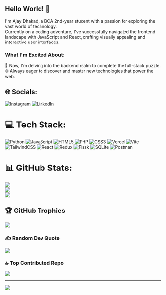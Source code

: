 ## Hello World! 👋

I'm Ajay Dhakad, a BCA 2nd-year student with a passion for exploring the vast world of technology. </br> Currently on a coding adventure, I've successfully navigated the frontend landscape with JavaScript and React, crafting visually appealing and interactive user interfaces.

### What I'm Excited About:

🚀 Now, I'm delving into the backend realm to complete the full-stack puzzle. </br>
🌐 Always eager to discover and master new technologies that power the web.</br>




## 🌐 Socials:
[![Instagram](https://img.shields.io/badge/Instagram-%23E4405F.svg?logo=Instagram&logoColor=white)](https://instagram.com/Dhakad_ajay99) [![LinkedIn](https://img.shields.io/badge/LinkedIn-%230077B5.svg?logo=linkedin&logoColor=white)](https://linkedin.com/in/https://linkedin.com/in/ajay-dhakad-01126324b) 

# 💻 Tech Stack:
![Python](https://img.shields.io/badge/python-3670A0?style=for-the-badge&logo=python&logoColor=ffdd54) ![JavaScript](https://img.shields.io/badge/javascript-%23323330.svg?style=for-the-badge&logo=javascript&logoColor=%23F7DF1E) ![HTML5](https://img.shields.io/badge/html5-%23E34F26.svg?style=for-the-badge&logo=html5&logoColor=white) ![PHP](https://img.shields.io/badge/php-%23777BB4.svg?style=for-the-badge&logo=php&logoColor=white) ![CSS3](https://img.shields.io/badge/css3-%231572B6.svg?style=for-the-badge&logo=css3&logoColor=white) ![Vercel](https://img.shields.io/badge/vercel-%23000000.svg?style=for-the-badge&logo=vercel&logoColor=white) ![Vite](https://img.shields.io/badge/vite-%23646CFF.svg?style=for-the-badge&logo=vite&logoColor=white) ![TailwindCSS](https://img.shields.io/badge/tailwindcss-%2338B2AC.svg?style=for-the-badge&logo=tailwind-css&logoColor=white) ![React](https://img.shields.io/badge/react-%2320232a.svg?style=for-the-badge&logo=react&logoColor=%2361DAFB) ![Redux](https://img.shields.io/badge/redux-%23593d88.svg?style=for-the-badge&logo=redux&logoColor=white) ![Flask](https://img.shields.io/badge/flask-%23000.svg?style=for-the-badge&logo=flask&logoColor=white) ![SQLite](https://img.shields.io/badge/sqlite-%2307405e.svg?style=for-the-badge&logo=sqlite&logoColor=white) ![Postman](https://img.shields.io/badge/Postman-FF6C37?style=for-the-badge&logo=postman&logoColor=white)
# 📊 GitHub Stats:
![](https://github-readme-stats.vercel.app/api?username=Ajay-Dhakad&theme=midnight-purple&hide_border=false&include_all_commits=false&count_private=false)<br/>
![](https://github-readme-streak-stats.herokuapp.com/?user=Ajay-Dhakad&theme=midnight-purple&hide_border=false)<br/>
![](https://github-readme-stats.vercel.app/api/top-langs/?username=Ajay-Dhakad&theme=midnight-purple&hide_border=false&include_all_commits=false&count_private=false&layout=compact)

## 🏆 GitHub Trophies
![](https://github-profile-trophy.vercel.app/?username=Ajay-Dhakad&theme=darkhub&no-frame=true&no-bg=false&margin-w=4)

### ✍️ Random Dev Quote
![](https://quotes-github-readme.vercel.app/api?type=horizontal&theme=dark)

### 🔝 Top Contributed Repo
![](https://github-contributor-stats.vercel.app/api?username=Ajay-Dhakad&limit=5&theme=tokyonight&combine_all_yearly_contributions=true)

---
[![](https://visitcount.itsvg.in/api?id=Ajay-Dhakad&icon=0&color=6)](https://visitcount.itsvg.in)

<!-- Proudly created with GPRM ( https://gprm.itsvg.in ) -->
